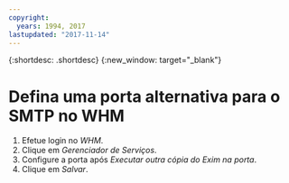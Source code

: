 ```yaml
---
copyright:
  years: 1994, 2017
lastupdated: "2017-11-14"
---
```


{:shortdesc: .shortdesc}
{:new_window: target="_blank"}

# Defina uma porta alternativa para o SMTP no WHM

1. Efetue login no *WHM*.
2. Clique em *Gerenciador de Serviços*.
3. Configure a porta após *Executar outra cópia do Exim na porta*.
4. Clique em *Salvar*.
